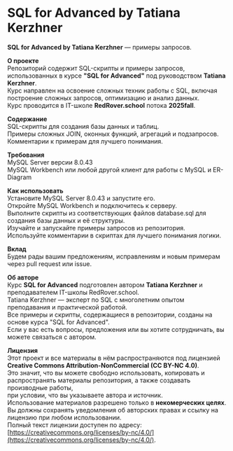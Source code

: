 # SQL for Advanced by Tatiana Kerzhner

**SQL for Advanced by Tatiana Kerzhner** — примеры запросов.  

**О проекте**  
Репозиторий содержит SQL-скрипты и примеры запросов, использованных в курсе **"SQL for Advanced"** под руководством **Tatiana Kerzhner**.  
Курс направлен на освоение сложных техник работы с SQL, включая построение сложных запросов, оптимизацию и анализ данных.  
Курс проводится в IT-школе **RedRover.school** потока **2025fall**.  

**Содержание**  
SQL-скрипты для создания базы данных и таблиц.  
Примеры сложных JOIN, оконных функций, агрегаций и подзапросов.  
Комментарии к примерам для лучшего понимания.  

**Требования**  
MySQL Server версии 8.0.43  
MySQL Workbench или любой другой клиент для работы с MySQL и ER-Diagram  

**Как использовать**  
Установите MySQL Server 8.0.43 и запустите его.  
Откройте MySQL Workbench и подключитесь к серверу.  
Выполните скрипты из соответствующих файлов database.sql для создания базы данных и её структуры.  
Изучайте и запускайте примеры запросов из репозитория.  
Используйте комментарии в скриптах для лучшего понимания логики.  

**Вклад**  
Будем рады вашим предложениям, исправлениям и новым примерам через pull request или issue.  

**Об авторе**  
Курс **SQL for Advanced** подготовлен автором **Tatiana Kerzhner** и преподавателем IT-школы RedRover.school.  
Tatiana Kerzhner — эксперт по SQL с многолетним опытом преподавания и практической работой.  
Все примеры и скрипты, содержащиеся в репозитории, созданы на основе курса "SQL for Advanced".  
Если у вас есть вопросы, предложения или вы хотите сотрудничать, вы можете связаться с автором.  

**Лицензия**  
Этот проект и все материалы в нём распространяются под лицензией **Creative Commons Attribution-NonCommercial (CC BY-NC 4.0)**.  
Это значит, что вы можете свободно использовать, копировать и распространять материалы репозитория, а также создавать производные работы,  
при условии, что вы указываете автора и источник.  
Использование материалов разрешено только в **некомерческих целях**.  
Вы должны сохранять уведомления об авторских правах и ссылку на лицензию при любом использовании.  
Полный текст лицензии доступен по адресу: [https://creativecommons.org/licenses/by-nc/4.0/](https://creativecommons.org/licenses/by-nc/4.0/).  

